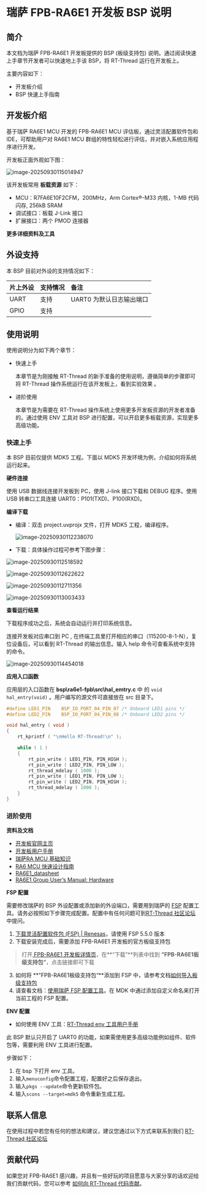 # 瑞萨 FPB-RA6E1 开发板 BSP 说明

## 简介

本文档为瑞萨 FPB-RA6E1 开发板提供的 BSP (板级支持包) 说明。通过阅读快速上手章节开发者可以快速地上手该 BSP，将 RT-Thread 运行在开发板上。

主要内容如下：

- 开发板介绍
- BSP 快速上手指南

## 开发板介绍

基于瑞萨 RA6E1 MCU 开发的 FPB-RA6E1 MCU 评估板，通过灵活配置软件包和 IDE，可帮助用户对 RA6E1 MCU 群组的特性轻松进行评估，并对嵌入系统应用程序进行开发。

开发板正面外观如下图：

![image-20250930115014947](G:\testRTT\rt-thread\bsp\renesas\re6e1-fpb\docs\picture\image-20250930115014947.png)

该开发板常用 **板载资源** 如下：

- MCU：R7FA6E10F2CFM，200MHz，Arm Cortex®-M33 内核，1-MB 代码闪存, 256kB SRAM
- 调试接口：板载 J-Link 接口
- 扩展接口：两个 PMOD 连接器

**更多详细资料及工具**

## 外设支持

本 BSP 目前对外设的支持情况如下：

| **片上外设** | **支持情况** | **备注** |
| :----------------- | :----------------- | :------------- |
| UART               | 支持               | UART0 为默认日志输出端口 |
| GPIO               | 支持               |                |


## 使用说明

使用说明分为如下两个章节：

- 快速上手

  本章节是为刚接触 RT-Thread 的新手准备的使用说明，遵循简单的步骤即可将 RT-Thread 操作系统运行在该开发板上，看到实验效果 。
- 进阶使用

  本章节是为需要在 RT-Thread 操作系统上使用更多开发板资源的开发者准备的。通过使用 ENV 工具对 BSP 进行配置，可以开启更多板载资源，实现更多高级功能。

### 快速上手

本 BSP 目前仅提供 MDK5 工程。下面以 MDK5 开发环境为例，介绍如何将系统运行起来。

**硬件连接**

使用 USB 数据线连接开发板到 PC，使用 J-link 接口下载和 DEBUG 程序。使用 USB 转串口工具连接 UART0：P101(TXD)、P100(RXD)。



**编译下载**

- 编译：双击 project.uvprojx 文件，打开 MDK5 工程，编译程序。

  ![image-20250930112238070](G:\testRTT\rt-thread\bsp\renesas\re6e1-fpb\docs\picture\image-20250930112238070.png)



- 下载：具体操作过程可参考下图步骤：

![image-20250930112518592](G:\testRTT\rt-thread\bsp\renesas\re6e1-fpb\docs\picture\image-20250930112518592.png)

![image-20250930112622622](G:\testRTT\rt-thread\bsp\renesas\re6e1-fpb\docs\picture\image-20250930112622622.png)

![image-20250930112711356](G:\testRTT\rt-thread\bsp\renesas\re6e1-fpb\docs\picture\image-20250930112711356.png)

![image-20250930113003433](G:\testRTT\rt-thread\bsp\renesas\re6e1-fpb\docs\picture\image-20250930113003433.png)

**查看运行结果**

下载程序成功之后，系统会自动运行并打印系统信息。

连接开发板对应串口到 PC , 在终端工具里打开相应的串口（115200-8-1-N），复位设备后，可以看到 RT-Thread 的输出信息。输入 help 命令可查看系统中支持的命令。

![image-20250930114454018](G:\testRTT\rt-thread\bsp\renesas\re6e1-fpb\docs\picture\image-20250930114454018.png)



**应用入口函数**

应用层的入口函数在 **bsp\ra6e1-fpb\src\hal_emtry.c** 中 的 `void hal_entry(void)` 。用户编写的源文件可直接放在 src 目录下。

```c
#define LED1_PIN    BSP_IO_PORT_04_PIN_07 /* Onboard LED1 pins */
#define LED2_PIN    BSP_IO_PORT_04_PIN_08 /* Onboard LED2 pins */

void hal_entry ( void )
{
    rt_kprintf ( "\nHello RT-Thread!\n" );

    while ( 1 )
    {
        rt_pin_write ( LED1_PIN, PIN_HIGH );
        rt_pin_write ( LED2_PIN, PIN_LOW );
        rt_thread_mdelay ( 1000 );
        rt_pin_write ( LED1_PIN, PIN_LOW );
        rt_pin_write ( LED2_PIN, PIN_HIGH );
        rt_thread_mdelay ( 1000 );
    }
}
```

### 进阶使用

**资料及文档**

- [开发板官网主页](https://www.renesas.cn/zh/design-resources/boards-kits/fpb-ra6e1)
- [开发板用户手册](https://www.renesas.cn/zh/document/mat/fpb-ra6e1-users-manual?r=1529471)
- [瑞萨RA MCU 基础知识](https://www2.renesas.cn/cn/zh/document/gde/1520091)
- [RA6 MCU 快速设计指南](https://www2.renesas.cn/cn/zh/document/apn/ra6-quick-design-guide)
- [RA6E1_datasheet](https://www.renesas.cn/zh/document/dst/1532701?language=en)
- [RA6E1 Group User’s Manual: Hardware](https://www.renesas.cn/zh/document/mah/1532711?language=en)

**FSP 配置**

需要修改瑞萨的 BSP 外设配置或添加新的外设端口，需要用到瑞萨的 [FSP](https://www.renesas.cn/zh/software-tool/flexible-software-package-fsp#documents) 配置工具。请务必按照如下步骤完成配置。配置中有任何问题可到[RT-Thread 社区论坛](https://club.rt-thread.org/)中提问。

1. [下载灵活配置软件包 (FSP) | Renesas](https://www.renesas.cn/zh/software-tool/flexible-software-package-fsp)，请使用 FSP 5.5.0 版本
2. 下载安装完成后，需要添加 FPB-RA6E1 开发板的官方板级支持包
> 打开[ FPB-RA6E1 开发板详情页](https://www.renesas.cn/zh/design-resources/boards-kits/fpb-ra6e1)，在**“下载”**列表中找到 **”FPB-RA6E1板级支持包“**，点击链接即可下载
3. 如何将 **”FPB-RA6E1板级支持包“**添加到 FSP 中，请参考文档[如何导入板级支持包](https://www.renesas.cn/zh/software-tool/flexible-software-package-fsp)
4. 请查看文档：[使用瑞萨 FSP 配置工具](./docs/使用瑞萨FSP配置工具.md)。在 MDK 中通过添加自定义命名来打开当前工程的 FSP 配置。

**ENV 配置**

- 如何使用 ENV 工具：[RT-Thread env 工具用户手册](https://www.rt-thread.org/document/site/#/development-tools/env/env)

此 BSP 默认只开启了 UART0 的功能，如果需使用更多高级功能例如组件、软件包等，需要利用 ENV 工具进行配置。

步骤如下：
1. 在 bsp 下打开 env 工具。
2. 输入`menuconfig`命令配置工程，配置好之后保存退出。
3. 输入`pkgs --update`命令更新软件包。
4. 输入`scons --target=mdk5` 命令重新生成工程。



## 联系人信息

在使用过程中若您有任何的想法和建议，建议您通过以下方式来联系到我们  [RT-Thread 社区论坛](https://club.rt-thread.org/)

## 贡献代码

如果您对 FPB-RA6E1 感兴趣，并且有一些好玩的项目愿意与大家分享的话欢迎给我们贡献代码，您可以参考 [如何向 RT-Thread 代码贡献](https://www.rt-thread.org/document/site/#/rt-thread-version/rt-thread-standard/development-guide/github/github)。

